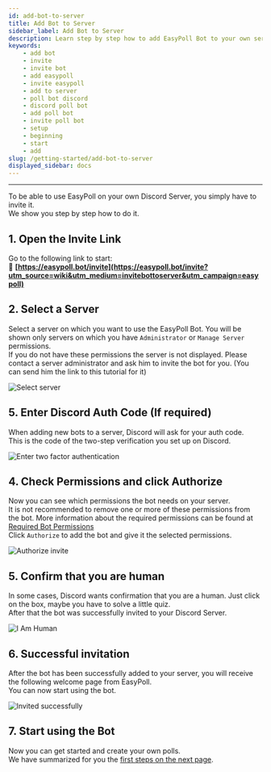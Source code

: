```yaml
---
id: add-bot-to-server
title: Add Bot to Server
sidebar_label: Add Bot to Server
description: Learn step by step how to add EasyPoll Bot to your own server
keywords:
    - add bot
    - invite
    - invite bot
    - add easypoll
    - invite easypoll
    - add to server
    - poll bot discord
    - discord poll bot
    - add poll bot
    - invite poll bot
    - setup
    - beginning
    - start
    - add
slug: /getting-started/add-bot-to-server
displayed_sidebar: docs
---
```


---

To be able to use EasyPoll on your own Discord Server, you simply have to invite it.  
We show you step by step how to do it.

## 1. Open the Invite Link
Go to the following link to start:  
&#128279; **[https://easypoll.bot/invite](https://easypoll.bot/invite?utm_source=wiki&utm_medium=invitebottoserver&utm_campaign=easypoll)**

## 2. Select a Server
Select a server on which you want to use the EasyPoll Bot.
You will be shown only servers on which you have `Administrator` or `Manage Server` permissions.  
If you do not have these permissions the server is not displayed. Please contact a server administrator and ask him to invite the bot for you. (You can send him the link to this tutorial for it)

![Select server](/images/oauth2/select-server.png)

## 5. Enter Discord Auth Code (If required)
When adding new bots to a server, Discord will ask for your auth code.  
This is the code of the two-step verification you set up on Discord.  

![Enter two factor authentication](/images/oauth2/enter-two-factor-authentication.png)

## 4. Check Permissions and click Authorize
Now you can see which permissions the bot needs on your server.  
It is not recommended to remove one or more of these permissions from the bot. More information about the required permissions can be found at [Required Bot Permissions](/permissions/required-bot-permissions.md)  
Click `Authorize` to add the bot and give it the selected permissions.

![Authorize invite](/images/oauth2/authorize-invite.png)

## 5. Confirm that you are human
In some cases, Discord wants confirmation that you are a human. Just click on the box, maybe you have to solve a little quiz.  
After that the bot was successfully invited to your Discord Server.

![I Am Human](/images/oauth2/i-am-human.png)

## 6. Successful invitation
After the bot has been successfully added to your server, you will receive the following welcome page from EasyPoll.  
You can now start using the bot.

![Invited successfully](/images/oauth2/invited-successfully.png)

## 7. Start using the Bot
Now you can get started and create your own polls.  
We have summarized for you the [first steps on the next page](/getting-started/first-steps.md).